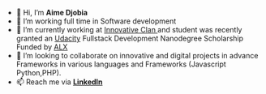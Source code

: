 - 👋 Hi, I’m <b>Aime Djobia</b>
- 👀 I’m working full time in </b> Software development</b>
- 🌱 I’m currently working at <a href="https://www.iclan.cm"> Innovative Clan </a> and  student was recently granted an <a href = "https://udacity.com/"> Udacity</a> Fullstack Development Nanodegree Scholarship Funded by <a href = "https://nanodegree.alxafrica.com/"> ALX</a>   
- 💞️ I’m looking to collaborate on innovative and digital projects in advance Frameworks in various languages and Frameworks (Javascript Python,PHP).
- 📫 Reach me via <a href="https://www.linkedin.com/in/aim%C3%A9-djobia-a45066179"> <b>LinkedIn </a> </b>

<!---
TEUNGA/TEUNGA is a ✨ special ✨ repository because its `README.md` (this file) appears on your GitHub profile.
You can click the Preview link to take a look at your changes.
--->
